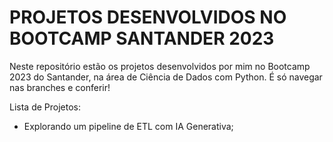 # PROJETOS DESENVOLVIDOS NO BOOTCAMP SANTANDER 2023
Neste repositório estão os projetos desenvolvidos por mim no Bootcamp 2023 do Santander, na área de Ciência de Dados com Python. 
É só navegar nas branches e conferir! 

Lista de Projetos:
- Explorando um pipeline de ETL com IA Generativa; 
